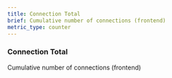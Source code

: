 ```yaml
---
title: Connection Total
brief: Cumulative number of connections (frontend)
metric_type: counter
---
```

### Connection Total

Cumulative number of connections (frontend)